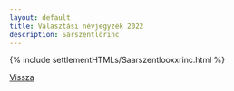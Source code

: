 ```yaml
---
layout: default
title: Választási névjegyzék 2022
description: Sárszentlőrinc
---
```


{% include settlementHTMLs/Saarszentlooxxrinc.html %}

[Vissza](./)